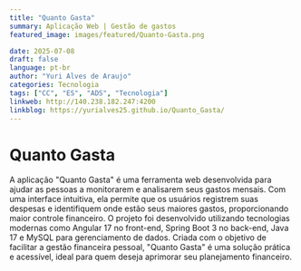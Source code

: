 ```yaml
---
title: "Quanto Gasta"
summary: Aplicação Web | Gestão de gastos
featured_image: images/featured/Quanto-Gasta.png

date: 2025-07-08
draft: false
language: pt-br
author: "Yuri Alves de Araujo"
categories: Tecnologia
tags: ["CC", "ES", "ADS", "Tecnologia"]
linkweb: http://140.238.182.247:4200
linkblog: https://yurialves25.github.io/Quanto_Gasta/
---
```


# Quanto Gasta

A aplicação "Quanto Gasta" é uma ferramenta web desenvolvida para ajudar as pessoas a monitorarem e analisarem seus gastos mensais. Com uma interface intuitiva, ela permite que os usuários registrem suas despesas e identifiquem onde estão seus maiores gastos, proporcionando maior controle financeiro. O projeto foi desenvolvido utilizando tecnologias modernas como Angular 17 no front-end, Spring Boot 3 no back-end, Java 17 e MySQL para gerenciamento de dados. Criada com o objetivo de facilitar a gestão financeira pessoal, "Quanto Gasta" é uma solução prática e acessível, ideal para quem deseja aprimorar seu planejamento financeiro.